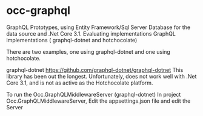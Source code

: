 # occ-graphql
GraphQL Prototypes, using Entity Framework/Sql Server Database for the data source and .Net Core 3.1. 
Evaluating implementations GraphQL implementations ( graphql-dotnet and  hotchocolate)


There are two examples, one using graphql-dotnet and one using hotchocolate.

graphql-dotnet 
https://github.com/graphql-dotnet/graphql-dotnet
This library has been out the longest.
Unfortunately, does not work well with .Net Core 3.1, and is not as active as the Hotchocolate platform.




To run the Occ.GraphQLMiddlewareServer (graphql-dotnet)
In project Occ.GraphQLMiddlewareServer, Edit the appsettings.json file and edit the Server   
